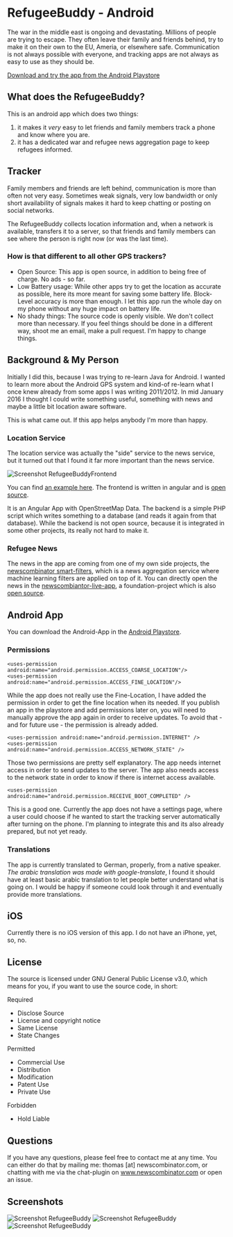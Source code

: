 # RefugeeBuddy - Android
The war in the middle east is ongoing and devastating. Millions of people are trying to escape. They often leave their family and friends behind, try to make it on their own to the EU, Ameria, or elsewhere safe. Communication is not always possible with everyone, and tracking apps are not always as easy to use as they should be. 

[Download and try the app from the Android Playstore](https://play.google.com/store/apps/details?id=com.vomtom.refugeebuddy)

## What does the RefugeeBuddy?
This is an android app which does two things:

1. it makes it _very_ easy to let friends and family members track a phone and know where you are.
2. it has a dedicated war and refugee news aggregation page to keep refugees informed.

## Tracker
Family members and friends are left behind, communication is more than often not very easy. Sometimes weak signals, very low bandwidth or only short availability of signals makes it hard to keep chatting or posting on social networks.

The RefugeeBuddy collects location information and, when a network is available, transfers it to a server, so that friends and family members can see where the person is right now (or was the last time).

### How is that different to all other GPS trackers?
* Open Source: This app is open source, in addition to being free of charge. No ads - so far.
* Low Battery usage: While other apps try to get the location as accurate as possible, here its more meant for saving some battery life. Block-Level accuracy is more than enough. I let this app run the whole day on my phone without any huge impact on battery life.
* No shady things: The source code is openly visible. We don't collect more than necessary. If you feel things should be done in a different way, shoot me an email, make a pull request. I'm happy to change things.

## Background & My Person
Initially I did this, because I was trying to re-learn Java for Android. I wanted to learn more about the Android GPS system and kind-of re-learn what I once knew already from some apps I was writing 2011/2012. In mid January 2016 I thought I could write something useful, something with news and maybe a little bit location aware software. 

This is what came out. If this app helps anybody I'm more than happy.

### Location Service
The location service was actually the "side" service to the news service, but it turned out that I found it far more important than the news service. 

![Screenshot RefugeeBuddyFrontend](./docs/storegraphics.jpg "Screenshot RefugeeBuddy Angular Frontend")


You can find [an example here](http://refugeebuddy.newscombinator.com/#/1). The frontend is written in angular and is [open source](https://github.com/tomw1808/LocationTrackerFrontend). 

It is an Angular App with OpenStreetMap Data. The backend is a simple PHP script which writes something to a database (and reads it again from that database). While the backend is not open source, because it is integrated in some other projects, its really not hard to make it.


### Refugee News
The news in the app are coming from one of my own side projects, the [newscombinator smart-filters](http://www.newscombinator.com/smartfilters), which is a news aggregation service where machine learning filters are applied on top of it. You can directly open the news in the [newscombiantor-live-app](http://live.newscombinator.com/#!/96), a foundation-project which is also [open source](https://github.com/tomw1808/newscombinator-live).


## Android App
You can download the Android-App in the [Android Playstore](https://play.google.com/store/apps/details?id=com.vomtom.refugeebuddy).

### Permissions


    <uses-permission android:name="android.permission.ACCESS_COARSE_LOCATION"/>
    <uses-permission android:name="android.permission.ACCESS_FINE_LOCATION"/>

While the app does not really use the Fine-Location, I have added the permission in order to get the fine location when its needed. If you publish an app in the playstore and add permissions later on, you will need to manually approve the app again in order to receive updates. To avoid that - and for future use - the permission is already added.
    
    <uses-permission android:name="android.permission.INTERNET" />
    <uses-permission android:name="android.permission.ACCESS_NETWORK_STATE" />
    
Those two permissions are pretty self explanatory. The app needs internet access in order to send updates to the server. The app also needs access to the network state in order to know if there is internet access available.
    
    <uses-permission android:name="android.permission.RECEIVE_BOOT_COMPLETED" />
    
This is a good one. Currently the app does not have a settings page, where a user could choose if he wanted to start the tracking server automatically after turning on the phone. I'm planning to integrate this and its also already prepared, but not yet ready.


### Translations
The app is currently translated to German, properly, from a native speaker. _The arabic translation was made with google-translate_, I found it should have at least basic arabic translation to let people better understand what is going on. I would be happy if someone could look through it and eventually provide more translations.

## iOS
Currently there is no iOS version of this app. I do not have an iPhone, yet, so, no.

## License
The source is licensed under GNU General Public License v3.0, which means for you, if you want to use the source code, in short:

Required

* Disclose Source
* License and copyright notice
* Same License
* State Changes

Permitted

* Commercial Use
* Distribution
* Modification
* Patent Use
* Private Use

Forbidden

* Hold Liable

## Questions
If you have any questions, please feel free to contact me at any time. You can either do that by mailing me: thomas [at] newscombinator.com, or chatting with me via the chat-plugin on www.newscombinator.com or open an issue.

## Screenshots

![Screenshot RefugeeBuddy](./docs/screenshots/Screenshot_2016-02-26-17-41-09.png "Screenshot RefugeeBuddy")
![Screenshot RefugeeBuddy](./docs/screenshots/Screenshot_2016-02-26-17-43-28.png "Screenshot RefugeeBuddy")
![Screenshot RefugeeBuddy](./docs/screenshots/Screenshot_2016-02-27-15-17-02.png "Screenshot RefugeeBuddy")

